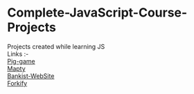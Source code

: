 # Complete-JavaScript-Course-Projects
Projects created while learning JS <br>
Links :- <br>
[Pig-game](https://projects-mo.netlify.app/pig-game/) <br>
[Mapty](https://classy-crepe-517074.netlify.app/mapty/) <br>
[Bankist-WebSite](https://projects-mo.netlify.app/bankist%20website/) <br>
[Forkify](https://forkify-project-mo.netlify.app)
